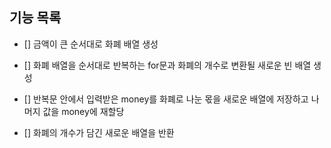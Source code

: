 ## 기능 목록

- [] 금액이 큰 순서대로 화폐 배열 생성

- [] 화폐 배열을 순서대로 반복하는 for문과 화폐의 개수로 변환될 새로운 빈 배열 생성

- [] 반복문 안에서 입력받은 money를 화폐로 나눈 몫을 새로운 배열에 저장하고 나머지 값을 money에 재할당

- [] 화폐의 개수가 담긴 새로운 배열을 반환

